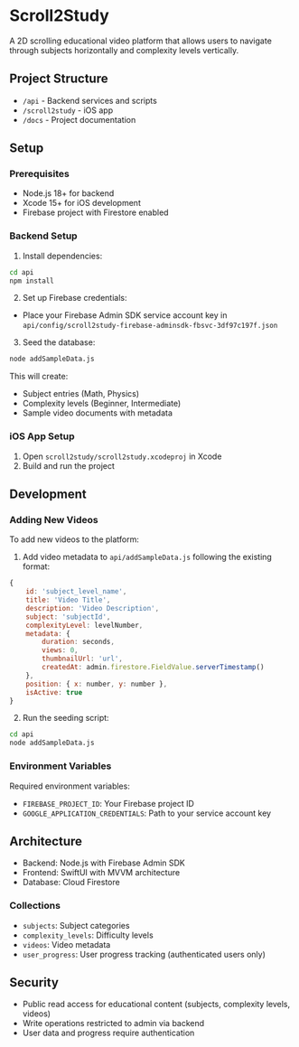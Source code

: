 # Scroll2Study

A 2D scrolling educational video platform that allows users to navigate through subjects horizontally and complexity levels vertically.

## Project Structure

- `/api` - Backend services and scripts
- `/scroll2study` - iOS app
- `/docs` - Project documentation

## Setup

### Prerequisites

- Node.js 18+ for backend
- Xcode 15+ for iOS development
- Firebase project with Firestore enabled

### Backend Setup

1. Install dependencies:
```bash
cd api
npm install
```

2. Set up Firebase credentials:
- Place your Firebase Admin SDK service account key in `api/config/scroll2study-firebase-adminsdk-fbsvc-3df97c197f.json`

3. Seed the database:
```bash
node addSampleData.js
```

This will create:
- Subject entries (Math, Physics)
- Complexity levels (Beginner, Intermediate)
- Sample video documents with metadata

### iOS App Setup

1. Open `scroll2study/scroll2study.xcodeproj` in Xcode
2. Build and run the project

## Development

### Adding New Videos

To add new videos to the platform:

1. Add video metadata to `api/addSampleData.js` following the existing format:
```javascript
{
    id: 'subject_level_name',
    title: 'Video Title',
    description: 'Video Description',
    subject: 'subjectId',
    complexityLevel: levelNumber,
    metadata: {
        duration: seconds,
        views: 0,
        thumbnailUrl: 'url',
        createdAt: admin.firestore.FieldValue.serverTimestamp()
    },
    position: { x: number, y: number },
    isActive: true
}
```

2. Run the seeding script:
```bash
cd api
node addSampleData.js
```

### Environment Variables

Required environment variables:
- `FIREBASE_PROJECT_ID`: Your Firebase project ID
- `GOOGLE_APPLICATION_CREDENTIALS`: Path to your service account key

## Architecture

- Backend: Node.js with Firebase Admin SDK
- Frontend: SwiftUI with MVVM architecture
- Database: Cloud Firestore

### Collections

- `subjects`: Subject categories
- `complexity_levels`: Difficulty levels
- `videos`: Video metadata
- `user_progress`: User progress tracking (authenticated users only)

## Security

- Public read access for educational content (subjects, complexity levels, videos)
- Write operations restricted to admin via backend
- User data and progress require authentication
